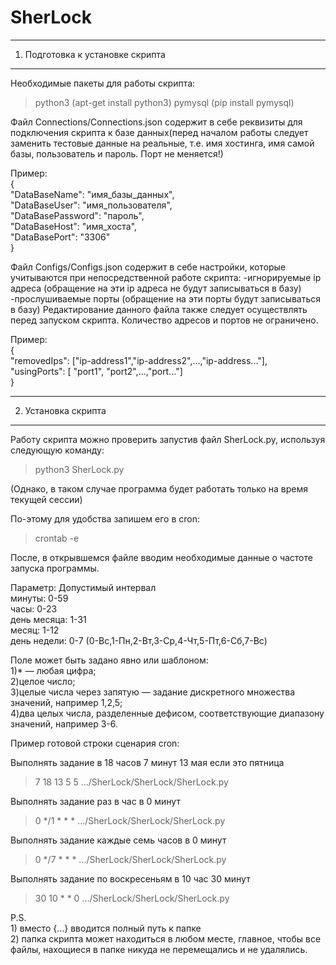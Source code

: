 # SherLock
---------------------------------------------------------------------------------------------
1. Подготовка к установке скрипта
---------------------------------------------------------------------------------------------
Необходимые пакеты для работы скрипта:
>python3 (apt-get install python3)
>pymysql (pip install pymysql)

Файл Connections/Connections.json содержит в себе реквизиты для подключения скрипта к базе 
данных(перед началом работы следует заменить тестовые данные на реальные, т.е. имя хостинга, 
имя самой базы, пользователь и пароль. Порт не меняется!)

Пример:
<br>{<br>"DataBaseName": "имя_базы_данных",
  <br>"DataBaseUser": "имя_пользователя",
  <br>"DataBasePassword": "пароль",
  <br>"DataBaseHost": "имя_хоста",
  <br>"DataBasePort": "3306"
<br>}

Файл Configs/Configs.json содержит в себе настройки, которые учитываются при непосредственной 
работе скрипта:
-игнорируемые ip адреса (обращение на эти ip адреса не будут записываться в базу)
-прослушиваемые порты (обращение на эти порты будут записываться в базу)
Редактирование данного файла также следует осуществлять перед запуском скрипта.
Количество адресов и портов не ограничено.

Пример:<br>
{<br>
  "removedIps": ["ip-address1","ip-address2",...,"ip-address..."],
  <br>"usingPorts": [ "port1", "port2",...,"port..."]
<br>}

---------------------------------------------------------------------------------------------
2. Установка скрипта
---------------------------------------------------------------------------------------------
Работу скрипта можно проверить запустив файл SherLock.py, используя следующую команду:
> python3 SherLock.py

(Однако, в таком случае программа будет работать только на время текущей сессии)

По-этому для удобства запишем его в cron:
>crontab -e

После, в открывшемся файле вводим необходимые данные о частоте запуска программы.
 
Параметр:	Допустимый интервал<br>
минуты:	        0-59<br>
часы:	          0-23<br>
день месяца:    1-31<br>
месяц:          1-12<br>
день недели:    0-7 (0-Вс,1-Пн,2-Вт,3-Ср,4-Чт,5-Пт,6-Сб,7-Вс)

Поле может быть задано явно или шаблоном:<br>
1)* — любая цифра;<br>
2)целое число;<br>
3)целые числа через запятую — задание дискретного множества значений, например 1,2,5;<br>
4)два целых числа, разделенные дефисом, соответствующие диапазону значений, например 3-6.

Пример готовой строки сценария cron:
 
Выполнять задание в 18 часов 7 минут 13 мая если это пятница
>7 18 13 5 5 .../SherLock/SherLock/SherLock.py

Выполнять задание раз в час в 0 минут
>0 */1 * * * .../SherLock/SherLock/SherLock.py

Выполнять задание каждые семь часов в 0 минут
>0 */7 * * * .../SherLock/SherLock/SherLock.py

Выполнять задание по воскресеньям в 10 час 30 минут
>30 10 * * 0 .../SherLock/SherLock/SherLock.py

P.S. <br>1) вместо {...} вводится полный путь к папке
     <br>2) папка скрипта может находиться в любом месте, главное, чтобы все файлы, 
        нахощиеся в папке никуда не перемещались и не удалялись.
